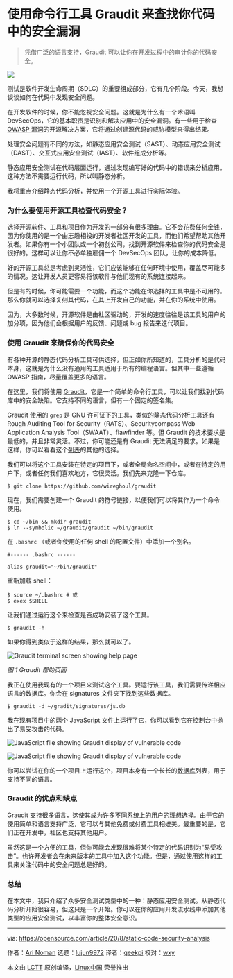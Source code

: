 [#]: collector: (lujun9972)
[#]: translator: (geekpi)
[#]: reviewer: (wxy)
[#]: publisher: (wxy)
[#]: url: (https://linux.cn/article-12576-1.html)
[#]: subject: (Use this command-line tool to find security flaws in your code)
[#]: via: (https://opensource.com/article/20/8/static-code-security-analysis)
[#]: author: (Ari Noman https://opensource.com/users/arinoman)

使用命令行工具 Graudit 来查找你代码中的安全漏洞
======

> 凭借广泛的语言支持，Graudit 可以让你在开发过程中的审计你的代码安全。

![](https://img.linux.net.cn/data/attachment/album/202009/03/114037qhi2h282wghbp74n.jpg)

测试是软件开发生命周期（SDLC）的重要组成部分，它有几个阶段。今天，我想谈谈如何在代码中发现安全问题。

在开发软件的时候，你不能忽视安全问题。这就是为什么有一个术语叫 DevSecOps，它的基本职责是识别和解决应用中的安全漏洞。有一些用于检查 [OWASP 漏洞][2]的开源解决方案，它将通过创建源代码的威胁模型来得出结果。

处理安全问题有不同的方法，如静态应用安全测试（SAST）、动态应用安全测试（DAST）、交互式应用安全测试（IAST）、软件组成分析等。

静态应用安全测试在代码层面运行，通过发现编写好的代码中的错误来分析应用。这种方法不需要运行代码，所以叫静态分析。

我将重点介绍静态代码分析，并使用一个开源工具进行实际体验。

### 为什么要使用开源工具检查代码安全？

选择开源软件、工具和项目作为开发的一部分有很多理由。它不会花费任何金钱，因为你使用的是一个由志趣相投的开发者社区开发的工具，而他们希望帮助其他开发者。如果你有一个小团队或一个初创公司，找到开源软件来检查你的代码安全是很好的。这样可以让你不必单独雇佣一个 DevSecOps 团队，让你的成本降低。

好的开源工具总是考虑到灵活性，它们应该能够在任何环境中使用，覆盖尽可能多的情况。这让开发人员更容易将该软件与他们现有的系统连接起来。

但是有的时候，你可能需要一个功能，而这个功能在你选择的工具中是不可用的。那么你就可以选择复刻其代码，在其上开发自己的功能，并在你的系统中使用。

因为，大多数时候，开源软件是由社区驱动的，开发的速度往往是该工具的用户的加分项，因为他们会根据用户的反馈、问题或 bug 报告来迭代项目。

### 使用 Graudit 来确保你的代码安全

有各种开源的静态代码分析工具可供选择，但正如你所知道的，工具分析的是代码本身，这就是为什么没有通用的工具适用于所有的编程语言。但其中一些遵循 OWASP 指南，尽量覆盖更多的语言。

在这里，我们将使用 [Graudit][3]，它是一个简单的命令行工具，可以让我们找到代码库中的安全缺陷。它支持不同的语言，但有一个固定的签名集。

Graudit 使用的 `grep` 是 GNU 许可证下的工具，类似的静态代码分析工具还有 Rough Auditing Tool for Security（RATS）、Securitycompass Web Application Analysis Tool（SWAAT）、flawfinder 等。但 Graudit 的技术要求是最低的，并且非常灵活。不过，你可能还是有 Graudit 无法满足的要求。如果是这样，你可以看看这个[列表][4]的其他的选择。

我们可以将这个工具安装在特定的项目下，或者全局命名空间中，或者在特定的用户下，或者任何我们喜欢地方，它很灵活。我们先来克隆一下仓库。

```
$ git clone https://github.com/wireghoul/graudit
```

现在，我们需要创建一个 Graudit 的符号链接，以便我们可以将其作为一个命令使用。

```
$ cd ~/bin && mkdir graudit
$ ln --symbolic ~/graudit/graudit ~/bin/graudit
```

在 `.bashrc` （或者你使用的任何 shell 的配置文件）中添加一个别名。

```
#------ .bashrc ------

alias graudit="~/bin/graudit"
```

重新加载 shell：

```
$ source ~/.bashrc # 或
$ exex $SHELL
```

让我们通过运行这个来检查是否成功安装了这个工具。

```
$ graudit -h
```

如果你得到类似于这样的结果，那么就可以了。

![Graudit terminal screen showing help page][5]

*图 1 Graudit 帮助页面*

我正在使用我现有的一个项目来测试这个工具。要运行该工具，我们需要传递相应语言的数据库。你会在 signatures 文件夹下找到这些数据库。

```
$ graudit -d ~/gradit/signatures/js.db
```

我在现有项目中的两个 JavaScript 文件上运行了它，你可以看到它在控制台中抛出了易受攻击的代码。

![JavaScript file showing Graudit display of vulnerable code][6]

![JavaScript file showing Graudit display of vulnerable code][7]

你可以尝试在你的一个项目上运行这个，项目本身有一个长长的[数据库][8]列表，用于支持不同的语言。

### Graudit 的优点和缺点

Graudit 支持很多语言，这使其成为许多不同系统上的用户的理想选择。由于它的使用简单和语言支持广泛，它可以与其他免费或付费工具相媲美。最重要的是，它们正在开发中，社区也支持其他用户。

虽然这是一个方便的工具，但你可能会发现很难将某个特定的代码识别为“易受攻击”。也许开发者会在未来版本的工具中加入这个功能。但是，通过使用这样的工具来关注代码中的安全问题总是好的。

### 总结

在本文中，我只介绍了众多安全测试类型中的一种：静态应用安全测试。从静态代码分析开始很容易，但这只是一个开始。你可以在你的应用开发流水线中添加其他类型的应用安全测试，以丰富你的整体安全意识。

--------------------------------------------------------------------------------

via: https://opensource.com/article/20/8/static-code-security-analysis

作者：[Ari Noman][a]
选题：[lujun9972][b]
译者：[geekpi](https://github.com/geekpi)
校对：[wxy](https://github.com/wxy)

本文由 [LCTT](https://github.com/LCTT/TranslateProject) 原创编译，[Linux中国](https://linux.cn/) 荣誉推出

[a]: https://opensource.com/users/arinoman
[b]: https://github.com/lujun9972
[1]: https://opensource.com/sites/default/files/styles/image-full-size/public/lead-images/programming_code_screen_display.jpg?itok=2HMTzqz0 (Code on a screen)
[2]: https://owasp.org/www-community/vulnerabilities/
[3]: https://github.com/wireghoul/graudit
[4]: https://project-awesome.org/mre/awesome-static-analysis
[5]: https://opensource.com/sites/default/files/uploads/graudit_1.png (Graudit terminal screen showing help page)
[6]: https://opensource.com/sites/default/files/uploads/graudit_2.png (JavaScript file showing Graudit display of vulnerable code)
[7]: https://opensource.com/sites/default/files/uploads/graudit_3.png (JavaScript file showing Graudit display of vulnerable code)
[8]: https://github.com/wireghoul/graudit#databases

